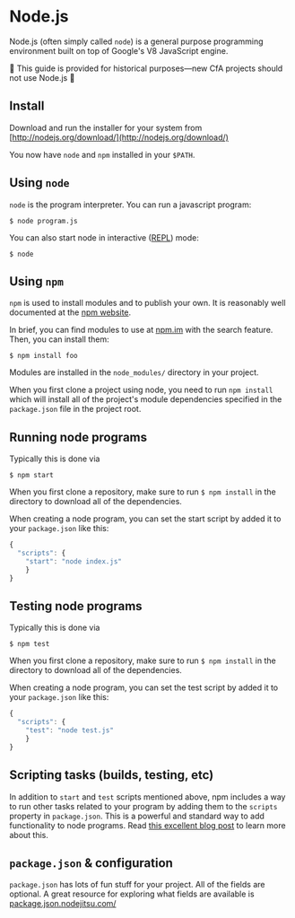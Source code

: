 # Node.js
Node.js (often simply called `node`) is a general purpose programming environment built on top of Google's V8 JavaScript engine.

🚧 This guide is provided for historical purposes—new CfA projects should not use Node.js 🚧

## Install
Download and run the installer for your system from [http://nodejs.org/download/](http://nodejs.org/download/)

You now have `node` and `npm` installed in your `$PATH`.


## Using `node`
`node` is the program interpreter. You can run a javascript program:

```console
$ node program.js
```

You can also start node in interactive ([REPL](http://nodejs.org/api/repl.html)) mode:
```console
$ node
```


## Using `npm`
`npm` is used to install modules and to publish your own. It is reasonably well documented at the [npm website](https://www.npmjs.org/doc/cli/npm.html).

In brief, you can find modules to use at [npm.im](https://npm.im) with the search feature. Then, you can install them:

```console
$ npm install foo
```

Modules are installed in the `node_modules/` directory in your project.

When you first clone a project using node, you need to run `npm install` which will install all of the project's module dependencies specified in the `package.json` file in the project root.


## Running node programs
Typically this is done via
```console
$ npm start
```

When you first clone a repository, make sure to run `$ npm install` in the directory to download all of the dependencies.

When creating a node program, you can set the start script by added it to your `package.json` like this:
```js
{
  "scripts": {
    "start": "node index.js"
    }
}
```


## Testing node programs
Typically this is done via
```console
$ npm test
```

When you first clone a repository, make sure to run `$ npm install` in the directory to download all of the dependencies.

When creating a node program, you can set the test script by added it to your `package.json` like this:
```js
{
  "scripts": {
    "test": "node test.js"
    }
}
```


## Scripting tasks (builds, testing, etc)
In addition to `start` and `test` scripts mentioned above, npm includes a way to run other tasks related to your program by
adding them to the `scripts` property in `package.json`. This is a powerful and standard way to add functionality to node
programs. Read [this excellent blog post](http://substack.net/task_automation_with_npm_run) to learn more about this.


## `package.json` & configuration
`package.json` has lots of fun stuff for your project. All of the fields are optional. A great resource for exploring what fields are available is [package.json.nodejitsu.com/](http://package.json.nodejitsu.com/)

